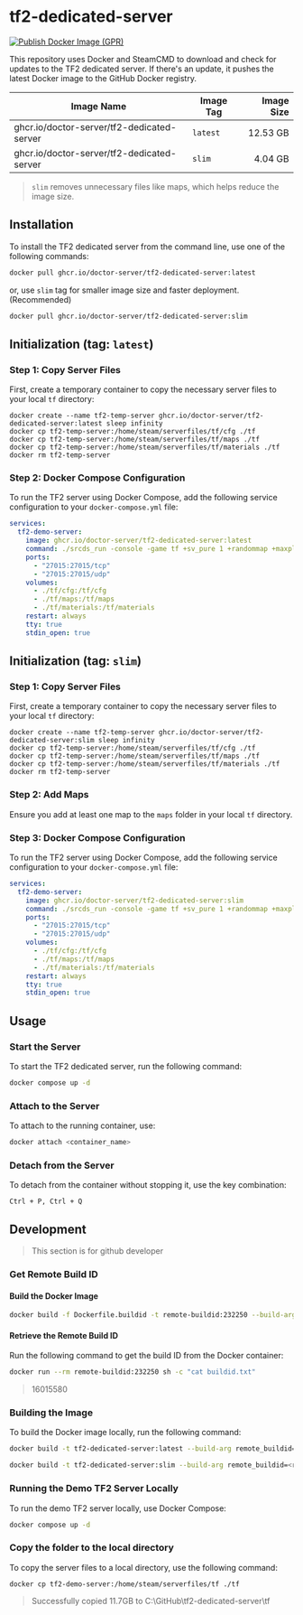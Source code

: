 # tf2-dedicated-server

[![Publish Docker Image (GPR)](https://github.com/doctor-server/tf2-dedicated-server/actions/workflows/docker-publish-gpr.yml/badge.svg?branch=main)](https://github.com/doctor-server/tf2-dedicated-server/actions/workflows/docker-publish-gpr.yml)

This repository uses Docker and SteamCMD to download and check for updates to the TF2 dedicated server.
If there's an update, it pushes the latest Docker image to the GitHub Docker registry.

| Image Name                                 | Image Tag | Image Size  |
|--------------------------------------------|-----------|------------:|
| ghcr.io/doctor-server/tf2-dedicated-server | `latest`  |  12.53 GB   |
| ghcr.io/doctor-server/tf2-dedicated-server | `slim`    |   4.04 GB   |

> `slim` removes unnecessary files like maps, which helps reduce the image size.

## Installation

To install the TF2 dedicated server from the command line, use one of the following commands:

```sh
docker pull ghcr.io/doctor-server/tf2-dedicated-server:latest
```

or, use `slim` tag for smaller image size and faster deployment. (Recommended)

```sh
docker pull ghcr.io/doctor-server/tf2-dedicated-server:slim
```

## Initialization (tag: `latest`)

### Step 1: Copy Server Files

First, create a temporary container to copy the necessary server files to your local `tf` directory:

```
docker create --name tf2-temp-server ghcr.io/doctor-server/tf2-dedicated-server:latest sleep infinity
docker cp tf2-temp-server:/home/steam/serverfiles/tf/cfg ./tf
docker cp tf2-temp-server:/home/steam/serverfiles/tf/maps ./tf
docker cp tf2-temp-server:/home/steam/serverfiles/tf/materials ./tf
docker rm tf2-temp-server
```

### Step 2: Docker Compose Configuration

To run the TF2 server using Docker Compose, add the following service configuration to your `docker-compose.yml` file:

```yml
services:
  tf2-demo-server:
    image: ghcr.io/doctor-server/tf2-dedicated-server:latest
    command: ./srcds_run -console -game tf +sv_pure 1 +randommap +maxplayers 24
    ports:
      - "27015:27015/tcp"
      - "27015:27015/udp"
    volumes:
      - ./tf/cfg:/tf/cfg
      - ./tf/maps:/tf/maps
      - ./tf/materials:/tf/materials
    restart: always
    tty: true
    stdin_open: true
```

## Initialization (tag: `slim`)

### Step 1: Copy Server Files

First, create a temporary container to copy the necessary server files to your local `tf` directory:

```
docker create --name tf2-temp-server ghcr.io/doctor-server/tf2-dedicated-server:slim sleep infinity
docker cp tf2-temp-server:/home/steam/serverfiles/tf/cfg ./tf
docker cp tf2-temp-server:/home/steam/serverfiles/tf/maps ./tf
docker cp tf2-temp-server:/home/steam/serverfiles/tf/materials ./tf
docker rm tf2-temp-server
```

### Step 2: Add Maps

Ensure you add at least one map to the `maps` folder in your local `tf` directory.

### Step 3: Docker Compose Configuration

To run the TF2 server using Docker Compose, add the following service configuration to your `docker-compose.yml` file:

```yml
services:
  tf2-demo-server:
    image: ghcr.io/doctor-server/tf2-dedicated-server:slim
    command: ./srcds_run -console -game tf +sv_pure 1 +randommap +maxplayers 24
    ports:
      - "27015:27015/tcp"
      - "27015:27015/udp"
    volumes:
      - ./tf/cfg:/tf/cfg
      - ./tf/maps:/tf/maps
      - ./tf/materials:/tf/materials
    restart: always
    tty: true
    stdin_open: true
```

## Usage

### Start the Server
To start the TF2 dedicated server, run the following command:
```sh
docker compose up -d
```

### Attach to the Server
To attach to the running container, use:
```sh
docker attach <container_name>
```

### Detach from the Server
To detach from the container without stopping it, use the key combination:
```
Ctrl + P, Ctrl + Q
```

## Development

> This section is for github developer

### Get Remote Build ID

#### Build the Docker Image

```sh
docker build -f Dockerfile.buildid -t remote-buildid:232250 --build-arg APP_ID=232250 .
```

#### Retrieve the Remote Build ID

Run the following command to get the build ID from the Docker container:

```sh
docker run --rm remote-buildid:232250 sh -c "cat buildid.txt"
```

> 16015580

### Building the Image

To build the Docker image locally, run the following command:

```sh
docker build -t tf2-dedicated-server:latest --build-arg remote_buildid=<remote_buildid> --build-arg tag=latest .
```

```sh
docker build -t tf2-dedicated-server:slim --build-arg remote_buildid=<remote_buildid> --build-arg tag=slim .
```

### Running the Demo TF2 Server Locally

To run the demo TF2 server locally, use Docker Compose:

```sh
docker compose up -d
```

### Copy the folder to the local directory

To copy the server files to a local directory, use the following command:

```
docker cp tf2-demo-server:/home/steam/serverfiles/tf ./tf
```

> Successfully copied 11.7GB to C:\GitHub\tf2-dedicated-server\tf
